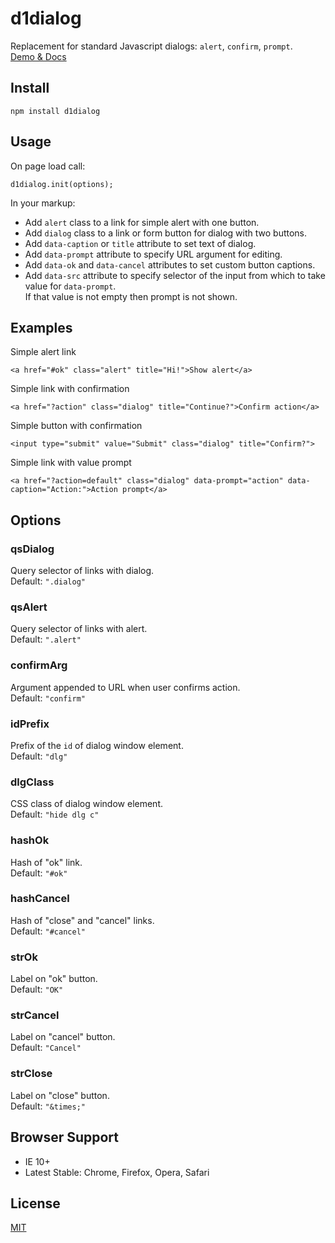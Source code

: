 # d1dialog

Replacement for standard Javascript dialogs: ``alert``, ``confirm``, ``prompt``.  
[Demo & Docs](http://vadimkor.ru/projects/d1#dialog)

## Install

```
npm install d1dialog
```

## Usage

On page load call:
```
d1dialog.init(options);
```

In your markup:
* Add ``alert`` class to a link for simple alert with one button.
* Add ``dialog`` class to a link or form button for dialog with two buttons.
* Add ``data-caption`` or ``title`` attribute to set text of dialog.
* Add ``data-prompt`` attribute to specify URL argument for editing.
* Add ``data-ok`` and ``data-cancel`` attributes to set custom button captions.
* Add ``data-src`` attribute to specify selector of the input from which to take value for ``data-prompt``.  
If that value is not empty then prompt is not shown.

## Examples

Simple alert link
```
<a href="#ok" class="alert" title="Hi!">Show alert</a>
```

Simple link with confirmation
```
<a href="?action" class="dialog" title="Continue?">Confirm action</a>
```

Simple button with confirmation
```
<input type="submit" value="Submit" class="dialog" title="Confirm?">
```

Simple link with value prompt
```
<a href="?action=default" class="dialog" data-prompt="action" data-caption="Action:">Action prompt</a>
```

## Options

### qsDialog

Query selector of links with dialog.  
Default: ``".dialog"``

### qsAlert

Query selector of links with alert.  
Default: ``".alert"``

### confirmArg

Argument appended to URL when user confirms action.  
Default: ``"confirm"``

### idPrefix

Prefix of the ``id`` of dialog window element.  
Default: ``"dlg"``

### dlgClass

CSS class of dialog window element.  
Default: ``"hide dlg c"``

### hashOk

Hash of "ok" link.  
Default: ``"#ok"``

### hashCancel

Hash of "close" and "cancel" links.  
Default: ``"#cancel"``

### strOk

Label on "ok" button.  
Default: ``"OK"``

### strCancel

Label on "cancel" button.  
Default: ``"Cancel"``

### strClose

Label on "close" button.  
Default: ``"&times;"``

## Browser Support

* IE 10+
* Latest Stable: Chrome, Firefox, Opera, Safari

## License

[MIT](./LICENSE)
